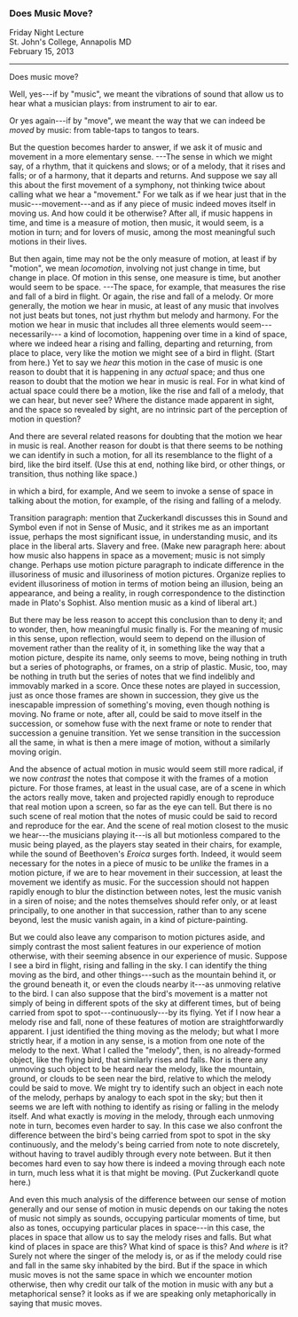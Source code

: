 ### Does Music Move?  

Friday Night Lecture  
St. John's College, Annapolis MD  
February 15, 2013

***

Does music move? 

Well, yes---if by "music", we meant the
vibrations of sound that allow us to hear what a
musician plays: from instrument to air to ear.

Or yes again---if by "move", we meant the way that we
can indeed be *moved* by music: from table-taps to
tangos to tears.

But the question becomes harder to answer, if we
ask it of music and movement in a more elementary
sense. ---The sense in which we might say, of
a rhythm, that it quickens and slows; or of a
melody, that it rises and falls; or of a harmony,
that it departs and returns. And suppose we say
all this about the first movement of a symphony,
not thinking twice about calling what we hear a
"movement." For we talk as if we hear just that
in the music---movement---and as if any piece of
music indeed moves itself in moving us. And how
could it be otherwise? After all, if music happens in time,
and time is a measure of motion, then
music, it would seem, is a motion in turn; and for lovers
of music, among the most meaningful such motions
in their lives.

But then again, time may not be the only measure
of motion, at least if by "motion", we mean
*locomotion*, involving not just change in time,
but change in place. Of motion in this sense, one
measure is time, but another would seem to be
space. ---The space, for example, that measures
the rise and fall of a bird in flight. Or again,
the rise and fall of a melody. Or more generally,
the motion we hear in music, at least of any music
that involves not just beats but tones, not just
rhythm but melody and harmony. For the motion we
hear in music that includes all three elements
would seem---necessarily--- a kind of locomotion,
happening over time in a kind of space, where we
indeed hear a rising and falling, departing and
returning, from place to place, very like the
motion we might see of a bird in flight. (Start
from here.) Yet to say we *hear* this motion in
the case of music is one reason to doubt that it
is happening in any *actual* space; and thus one
reason to doubt that the motion we hear in music
is real. For in what kind of actual space could
there be a motion, like the rise and fall of a
melody, that we can hear, but never see? Where the
distance made apparent in sight, and the space so
revealed by sight, are no intrinsic part of the
perception of motion in question?

And there are several related reasons for doubting that the
motion we hear in music is real.  Another
reason for doubt is that there seems to be nothing
we can identify in such a motion, for all its
resemblance to the flight of a bird, like the bird
itself. (Use this at end, nothing like bird, or other
things, or transition, thus nothing like space.)

in which a bird, for
example, And we seem to invoke a sense of space
in talking about the motion, for example, of the
rising and falling of a melody.

Transition paragraph: mention that Zuckerkandl
discusses this in Sound and Symbol even if not
in Sense of Music, and it strikes me as an
important issue, perhaps the most significant
issue, in understanding music, and its place in
the liberal arts. Slavery and free. (Make new
paragraph here: about how music also happens in
space as a movement; music is not simply change.
Perhaps use motion picture paragraph to indicate
difference in the illusoriness of music and
illusoriness of motion pictures. Organize replies
to evident illusoriness of motion in terms of
motion being an illusion, being an appearance, and
being a reality, in rough correspondence to the
distinction made in Plato's Sophist. Also mention
music as a kind of liberal art.)

But there may be less reason to accept this
conclusion than to deny it; and to wonder, then,
how meaningful music finally is. For the meaning
of music in this sense, upon reflection, would
seem to depend on the illusion of movement rather
than the reality of it, in something like the way
that a motion picture, despite its name, only
seems to move, being nothing in truth but a series
of photographs, or frames, on a strip of plastic.
Music, too, may be nothing in truth but the series
of notes that we find indelibly and immovably
marked in a score. Once these notes are played
in succession, just as once those frames are
shown in succession, they give us the inescapable
impression of something's moving, even though
nothing is moving. No frame or note, after all,
could be said to move itself in the succession,
or somehow fuse with the next frame or note to
render that succession a genuine transition. Yet we
sense transition in the succession all the same,
in what is then a mere image of motion, without a
similarly moving origin.

And the absence of actual motion in music would
seem still more radical, if we now *contrast*
the notes that compose it with the frames of a
motion picture. For those frames, at least in the
usual case, are of a scene in which the actors
really move, taken and projected rapidly enough to
reproduce that real motion upon a screen, so far
as the eye can tell. But there is no such scene of
real motion that the notes of music could be said
to record and reproduce for the ear. And the scene
of real motion closest to the music we hear---the
musicians playing it---is all but motionless
compared to the music being played, as the players
stay seated in their chairs, for example, while
the sound of Beethoven's *Eroica* surges forth.
Indeed, it would seem necessary for the notes
in a piece of music to be *unlike* the frames
in a motion picture, if we are to hear movement
in their succession, at least the movement we
identify as music. For the succession should not
happen rapidly enough to blur the distinction
between notes, lest the music vanish in a siren
of noise; and the notes themselves should refer
only, or at least principally, to one another
in that succession, rather than to any scene
beyond, lest the music vanish again, in a kind of
picture-painting.

But we could also leave any comparison to motion
pictures aside, and simply contrast the most
salient features in our experience of motion
otherwise, with their seeming absence in our
experience of music. Suppose I see a bird in
flight, rising and falling in the sky. I can
identify the thing moving as the bird, and other
things---such as the mountain behind it, or the
ground beneath it, or even the clouds nearby
it---as unmoving relative to the bird. I can also
suppose that the bird's movement is a matter not
simply of being in different spots of the sky at
different times, but of being carried from spot
to spot---continuously---by its flying. Yet if I
now hear a melody rise and fall, none of these
features of motion are straightforwardly apparent.
I just identified the thing moving as the melody;
but what I more strictly hear, if a motion in any
sense, is a motion from one note of the melody to
the next. What I called the "melody", then, is
no already-formed object, like the flying bird,
that similarly rises and falls. Nor is there any
unmoving such object to be heard near the melody,
like the mountain, ground, or clouds to be seen
near the bird, relative to which the melody could
be said to move. We might try to identify such
an object in each note of the melody, perhaps by
analogy to each spot in the sky; but then it seems
we are left with nothing to identify as rising or
falling in the melody itself. And what exactly
is *moving* in the melody, through each unmoving
note in turn, becomes even harder to say. In this
case we also confront the difference between the
bird's being carried from spot to spot in the
sky continuously, and the melody's being carried
from note to note discretely, without having to
travel audibly through every note between.  But it then becomes
hard even to say how there is indeed a moving through
each note in turn, much less what it is that might be
moving. (Put Zuckerkandl quote here.) 

And even this much analysis of the
difference between our sense of motion generally and our
sense of motion in music depends on our taking the notes of
music not simply as sounds, occupying particular moments of
time, but also as tones, occupying particular places in
space---in this case, the places in space that allow us to
say the melody rises and falls. But what kind of places
in space are this? What kind of space is this? And *where* is
it? Surely not where the singer of the melody is, or as if the
melody could rise and fall in the same sky inhabited by the
bird. But if the space in which music moves is not the same
space in which we encounter motion otherwise, then why
credit our talk of the motion in music with any but a
metaphorical sense? it looks
as if we are speaking only metaphorically in saying that
music moves. 
